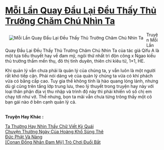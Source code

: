 <a href="https://utruyen.com/moi-lan-quay-dau-lai-deu-thay-thu-truong-cham-chu-nhin-ta/21537/" title="Mỗi Lần Quay Đầu Lại Đều Thấy Thủ Trưởng Chăm Chú Nhìn Ta"><h1>Mỗi Lần Quay Đầu Lại Đều Thấy Thủ Trưởng Chăm Chú Nhìn Ta</h1></a><div style="display:table"><img align="right" style="float: left; padding: 10px;" src="https://utruyen.com/images/story/200x260/moi-lan-quay-dau-lai-deu-thay-thu-truong-cham-chu-nhin-ta.jpg" alt="Mỗi Lần Quay Đầu Lại Đều Thấy Thủ Trưởng Chăm Chú Nhìn Ta">Truyện Mỗi Lần Quay Đầu Lại Đều Thấy Thủ Trưởng Chăm Chú Nhìn Ta của tác giả Qifu A là một tựa tiểu thuyết hay về đam mỹ, ngôi thứ nhất trì độn công x Ngạo kiều thủ trưởng thầm mến thụ, đô thị tình duyên, thiên chi kiêu tử, 1×1, HE.<p></p>Khi quản lý vẫn chưa phải là quản lý của chúng ta, y vẫn luôn là một người rất khó tiếp cận. Phải nói dáng vẻ của quản lý chúng ta vừa có khí phách vừa có bằng cấp cao. Tuy gia thế không tính là hào quang lóng lánh, nhưng dù gì cũng trên tầng lớp trung lưu, theo lý thuyết trong truyện hay này với loại thân phận địa vị thu nhập và trình độ này thì phải khiến vô số chị em chạy tới như vịt. Thế nhưng, bọn ta mãi vẫn chưa từng trông thấy một cô bạn gái nào ở bên cạnh quản lý cả.</div><p><br><b>Truyện Hay Khác :</b></p><a href="https://utruyen.com/ta-thuong-hay-nhin-thay-chu-viet-ky-quai/21528/" alt="Ta Thường Hay Nhìn Thấy Chữ Viết Kỳ Quái">Ta Thường Hay Nhìn Thấy Chữ Viết Kỳ Quái</a><br/><a href="https://www.flickr.com/photos/184340401@N07/48819070976/" alt="Chuyện Thường Ngày Của Hoàng Khố Sủng Thê">Chuyện Thường Ngày Của Hoàng Khố Sủng Thê</a><br/><a href="https://github.com/quanluxury/truyenhot/tree/master/truyenhay/1676/" alt="Đức Phật Và Nàng">Đức Phật Và Nàng</a><br/><a href="https://github.com/quanluxury/ngontinh_sac/tree/master/truyenhay/18610/" alt="[Conan Đồng Nhân Đam Mỹ] Trò Chơi Đuổi Bắt">[Conan Đồng Nhân Đam Mỹ] Trò Chơi Đuổi Bắt</a><br/>